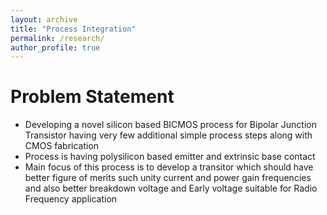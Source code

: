 ```yaml
---
layout: archive
title: "Process Integration"
permalink: /research/
author_profile: true
---
```


Problem Statement
======
* Developing a novel silicon based BICMOS process for Bipolar Junction Transistor having very few additional simple process steps along with CMOS fabrication
* Process is having polysilicon based emitter and extrinsic base contact
* Main focus of this process is to develop a transitor which should have better figure of merits such unity current and power gain frequencies and also better breakdown   voltage and Early voltage suitable for Radio Frequency application
